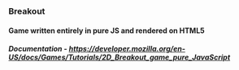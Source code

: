 ### Breakout
#### Game written entirely in pure JS and rendered on HTML5 <canvas>

##### Documentation - https://developer.mozilla.org/en-US/docs/Games/Tutorials/2D_Breakout_game_pure_JavaScript